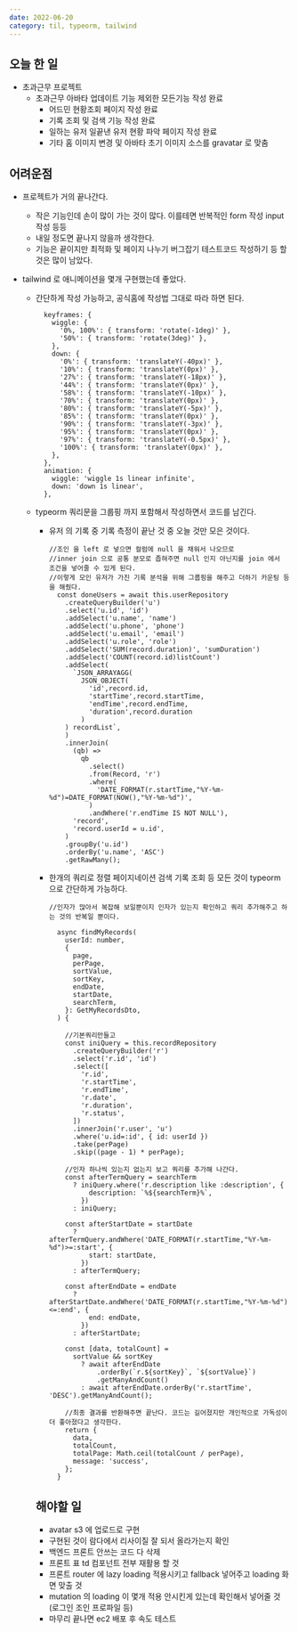 ```yaml
---
date: 2022-06-20
category: til, typeorm, tailwind
---
```


## 오늘 한 일

- 초과근무 프로젝트
  - 초과근무 아바타 업데이트 기능 제외한 모든기능 작성 완료
    - 어드민 현황조회 페이지 작성 완료
    - 기록 조회 및 검색 기능 작성 완료
    - 일하는 유저 일끝낸 유저 현황 파악 페이지 작성 완료
    - 기타 홈 이미지 변경 및 아바타 초기 이미지 소스를 gravatar 로 맞춤

## 어려운점

- 프로젝트가 거의 끝나간다.
  - 작은 기능인데 손이 많이 가는 것이 많다. 이를테면 반복적인 form 작성 input 작성 등등
  - 내일 정도면 끝나지 않을까 생각한다.
  - 기능은 끝이지만 최적화 및 페이지 나누기 버그잡기 테스트코드 작성하기 등 할것은 많이 남았다.
- tailwind 로 애니메이션을 몇개 구현했는데 좋았다.

  - 간단하게 작성 가능하고, 공식홈에 작성법 그대로 따라 하면 된다.
    ```
      keyframes: {
        wiggle: {
          '0%, 100%': { transform: 'rotate(-1deg)' },
          '50%': { transform: 'rotate(3deg)' },
        },
        down: {
          '0%': { transform: 'translateY(-40px)' },
          '10%': { transform: 'translateY(0px)' },
          '27%': { transform: 'translateY(-18px)' },
          '44%': { transform: 'translateY(0px)' },
          '58%': { transform: 'translateY(-10px)' },
          '70%': { transform: 'translateY(0px)' },
          '80%': { transform: 'translateY(-5px)' },
          '85%': { transform: 'translateY(0px)' },
          '90%': { transform: 'translateY(-3px)' },
          '95%': { transform: 'translateY(0px)' },
          '97%': { transform: 'translateY(-0.5px)' },
          '100%': { transform: 'translateY(0px)' },
        },
      },
      animation: {
        wiggle: 'wiggle 1s linear infinite',
        down: 'down 1s linear',
      },
    ```
  - typeorm 쿼리문을 그룹핑 까지 포함해서 작성하면서 코드를 남긴다.

    - 유저 의 기록 중 기록 측정이 끝난 것 중 오늘 것만 모은 것이다.
      ```
      //조인 을 left 로 넣으면 컬럼에 null 을 채워서 나오므로
      //inner join 으로 공통 분모로 좁혀주면 null 인지 아닌지를 join 에서 조건을 넣어줄 수 있게 된다.
      //이렇게 모인 유저가 가진 기록 분석을 위해 그룹핑을 해주고 더하기 카운팅 등을 해줬다.
        const doneUsers = await this.userRepository
          .createQueryBuilder('u')
          .select('u.id', 'id')
          .addSelect('u.name', 'name')
          .addSelect('u.phone', 'phone')
          .addSelect('u.email', 'email')
          .addSelect('u.role', 'role')
          .addSelect('SUM(record.duration)', 'sumDuration')
          .addSelect('COUNT(record.id)listCount')
          .addSelect(
            `JSON_ARRAYAGG(
              JSON_OBJECT(
                'id',record.id,
                'startTime',record.startTime,
                'endTime',record.endTime,
                'duration',record.duration
              )
          ) recordList`,
          )
          .innerJoin(
            (qb) =>
              qb
                .select()
                .from(Record, 'r')
                .where(
                  'DATE_FORMAT(r.startTime,"%Y-%m-%d")=DATE_FORMAT(NOW(),"%Y-%m-%d")',
                )
                .andWhere('r.endTime IS NOT NULL'),
            'record',
            'record.userId = u.id',
          )
          .groupBy('u.id')
          .orderBy('u.name', 'ASC')
          .getRawMany();
      ```
    - 한개의 쿼리로 정렬 페이지네이션 검색 기록 조회 등 모든 것이 typeorm 으로 간단하게 가능하다.

      ```
      //인자가 많아서 복잡해 보일뿐이지 인자가 있는지 확인하고 쿼리 추가해주고 하는 것의 반복일 뿐이다.

        async findMyRecords(
          userId: number,
          {
            page,
            perPage,
            sortValue,
            sortKey,
            endDate,
            startDate,
            searchTerm,
          }: GetMyRecordsDto,
        ) {

          //기본쿼리만들고
          const iniQuery = this.recordRepository
            .createQueryBuilder('r')
            .select('r.id', 'id')
            .select([
              'r.id',
              'r.startTime',
              'r.endTime',
              'r.date',
              'r.duration',
              'r.status',
            ])
            .innerJoin('r.user', 'u')
            .where('u.id=:id', { id: userId })
            .take(perPage)
            .skip((page - 1) * perPage);

          //인자 하나씩 있는지 없는지 보고 쿼리를 추가해 나간다.
          const afterTermQuery = searchTerm
            ? iniQuery.where('r.description like :description', {
                description: `%${searchTerm}%`,
              })
            : iniQuery;

          const afterStartDate = startDate
            ? afterTermQuery.andWhere('DATE_FORMAT(r.startTime,"%Y-%m-%d")>=:start', {
                start: startDate,
              })
            : afterTermQuery;

          const afterEndDate = endDate
            ? afterStartDate.andWhere('DATE_FORMAT(r.startTime,"%Y-%m-%d")<=:end', {
                end: endDate,
              })
            : afterStartDate;

          const [data, totalCount] =
            sortValue && sortKey
              ? await afterEndDate
                  .orderBy(`r.${sortKey}`, `${sortValue}`)
                  .getManyAndCount()
              : await afterEndDate.orderBy('r.startTime', 'DESC').getManyAndCount();

          //최종 결과를 반환해주면 끝난다. 코드는 길어졌지만 개인적으로 가독성이 더 좋아졌다고 생각한다.
          return {
            data,
            totalCount,
            totalPage: Math.ceil(totalCount / perPage),
            message: 'success',
          };
        }
      ```

    ## 해야할 일

    - avatar s3 에 업로드로 구현
    - 구현된 것이 람다에서 리사이질 잘 되서 올라가는지 확인
    - 백엔드 프론트 안쓰는 코드 다 삭제
    - 프론트 표 td 컴포넌트 전부 재활용 할 것
    - 프론트 router 에 lazy loading 적용시키고 fallback 넣어주고 loading 화면 맞출 것
    - mutation 의 loading 이 몇개 적용 안시킨게 있는데 확인해서 넣어줄 것(로그인 조인 프로파일 등)
    - 마무리 끝나면 ec2 배포 후 속도 테스트
